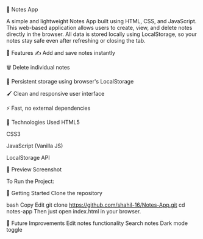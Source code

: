 📝 Notes App

A simple and lightweight Notes App built using HTML, CSS, and JavaScript. This web-based application allows users to create, view, and delete notes directly in the browser. All data is stored locally using LocalStorage, so your notes stay safe even after refreshing or closing the tab.

🔧 Features ✍ Add and save notes instantly

🗑 Delete individual notes

💾 Persistent storage using browser's LocalStorage

🖌 Clean and responsive user interface

⚡ Fast, no external dependencies

🚀 Technologies Used HTML5

CSS3

JavaScript (Vanilla JS)

LocalStorage API

📸 Preview Screenshot


To Run the Project: 

📁 Getting Started Clone the repository

bash Copy Edit git clone https://github.com/shahil-16/Notes-App.git cd notes-app Then just open index.html in your browser.

📌 Future Improvements Edit notes functionality Search notes Dark mode toggle
